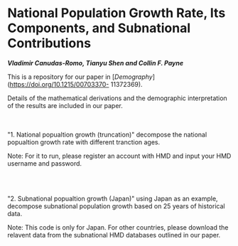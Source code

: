 # National Population Growth Rate, Its Components, and Subnational Contributions
***Vladimir Canudas-Romo, Tianyu Shen and Collin F. Payne***

This is a repository for our paper in [*Demography*](https://doi.org/10.1215/00703370-
11372369).

Details of the mathematical derivations and the demographic interpretation of the results are included in our paper.

<br />
<br />
"1. National popualtion growth (truncation)" decompose the national popualtion growth rate with different tranction ages.

Note: For it to run, please register an account with HMD and input your HMD username and password.

<br />
<br />


"2. Subnational popualtion growth (Japan)" using Japan as an example, decompose subnational population growth based on 25 years of historical data.

Note: This code is only for Japan. For other countries, please download the relavent data from the subnational HMD databases outlined in our paper. 

